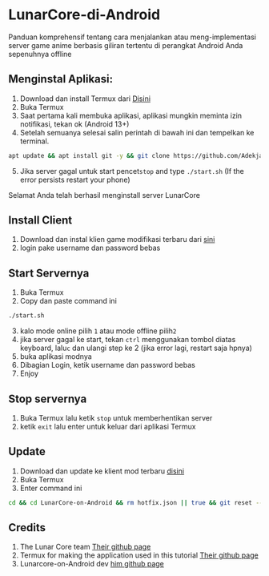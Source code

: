 # LunarCore-di-Android
Panduan komprehensif tentang cara menjalankan atau meng-implementasi server game anime berbasis giliran tertentu di perangkat Android Anda sepenuhnya offline

## Menginstal Aplikasi: 
1. Download dan install Termux dari [Disini](https://github.com/termux/termux-app/releases/download/v0.118.0/termux-app_v0.118.0+github-debug_arm64-v8a.apk)
2. Buka Termux
3. Saat pertama kali membuka aplikasi, aplikasi mungkin meminta izin notifikasi, tekan ok (Android 13+)
4. Setelah semuanya selesai salin perintah di bawah ini dan tempelkan ke terminal.
```sh
apt update && apt install git -y && git clone https://github.com/Adekjamannow/LunarCore-on-Android.git && cd LunarCore-on-Android && chmod +x install.sh && ./install.sh
```
5. Jika server gagal untuk start pencet```stop``` and type ```./start.sh``` (If the error persists restart your phone)
   
Selamat Anda telah berhasil menginstall server LunarCore
## Install Client
1. Download dan instal klien game modifikasi terbaru dari [sini](https://github.com/kostas214/LunarCore-on-Android/releases)
2. login pake username dan password bebas
## Start Servernya 
1. Buka Termux
2. Copy dan paste command ini
```sh
./start.sh
```
3. kalo mode online pilih ```1``` atau mode offline pilih```2```
4. jika server gagal ke start, tekan ```ctrl``` menggunakan tombol diatas keyboard, lalu```c``` dan ulangi step ke 2 (jika error lagi, restart saja hpnya)
5. buka aplikasi modnya
6. Dibagian Login, ketik username dan password bebas
7. Enjoy
## Stop servernya
1. Buka Termux lalu ketik ```stop``` untuk memberhentikan server
2. ketik ```exit``` lalu enter untuk keluar dari aplikasi Termux
## Update
1. Download dan update ke klient mod terbaru [disini](https://github.com/kostas214/LunarCore-on-Android/releases)
2. Buka Termux
3. Enter command ini
 ```sh
 cd && cd LunarCore-on-Android && rm hotfix.json || true && git reset --hard HEAD~1 && git pull && . update.sh
```
## Credits 
1. The Lunar Core team [Their github page](https://github.com/Melledy/LunarCore)
2. Termux for making the application used in this tutorial [Their github page](https://github.com/termux/termux-app)
3. Lunarcore-on-Android dev [him github page](https://github.com/kostas214/LunarCore-on-Android)
